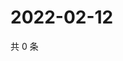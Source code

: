 # 2022-02-12

共 0 条

<!-- BEGIN WEIBO -->
<!-- 最后更新时间 Sat Feb 12 2022 00:11:18 GMT+0800 (China Standard Time) -->

<!-- END WEIBO -->
